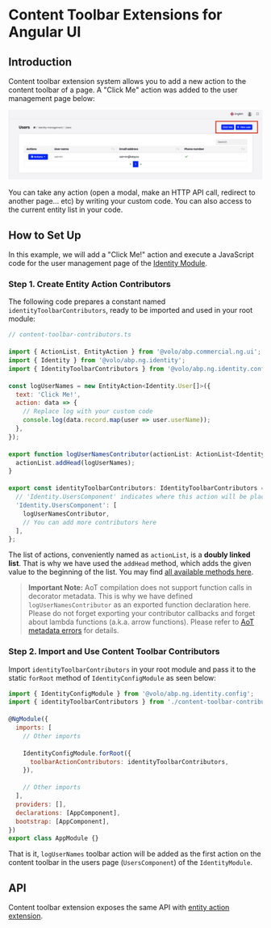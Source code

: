 # Content Toolbar Extensions for Angular UI

## Introduction

Content toolbar extension system allows you to add a new action to the content toolbar of a page. A "Click Me" action was added to the user management page below:

![Content Toolbar Extension Example: "Click Me!" Action](../../images/user-content-toolbar-extension-click-me-ng.png)

You can take any action (open a modal, make an HTTP API call, redirect to another page... etc) by writing your custom code. You can also access to the current entity list in your code.

## How to Set Up

In this example, we will add a "Click Me!" action and execute a JavaScript code for the user management page of the [Identity Module](../../modules/identity.md).

### Step 1. Create Entity Action Contributors

The following code prepares a constant named `identityToolbarContributors`, ready to be imported and used in your root module:

```js
// content-toolbar-contributors.ts

import { ActionList, EntityAction } from '@volo/abp.commercial.ng.ui';
import { Identity } from '@volo/abp.ng.identity';
import { IdentityToolbarContributors } from '@volo/abp.ng.identity.config';

const logUserNames = new EntityAction<Identity.User[]>({
  text: 'Click Me!',
  action: data => {
    // Replace log with your custom code
    console.log(data.record.map(user => user.userName));
  },
});

export function logUserNamesContributor(actionList: ActionList<Identity.User[]>) {
  actionList.addHead(logUserNames);
}

export const identityToolbarContributors: IdentityToolbarContributors = {
  // 'Identity.UsersComponent' indicates where this action will be placed
  'Identity.UsersComponent': [
    logUserNamesContributor,
    // You can add more contributors here
  ],
};

```

The list of actions, conveniently named as `actionList`, is a **doubly linked list**. That is why we have used the `addHead` method, which adds the given value to the beginning of the list. You may find [all available methods here](../../Common/Utils/Linked-List).

> **Important Note:** AoT compilation does not support function calls in decorator metadata. This is why we have defined `logUserNamesContributor` as an exported function declaration here. Please do not forget exporting your contributor callbacks and forget about lambda functions (a.k.a. arrow functions). Please refer to [AoT metadata errors](https://angular.io/guide/aot-metadata-errors#function-calls-not-supported) for details.

### Step 2. Import and Use Content Toolbar Contributors

Import `identityToolbarContributors` in your root module and pass it to the static `forRoot` method of `IdentityConfigModule` as seen below:

```js
import { IdentityConfigModule } from '@volo/abp.ng.identity.config';
import { identityToolbarContributors } from './content-toolbar-contributors';

@NgModule({
  imports: [
    // Other imports
    
    IdentityConfigModule.forRoot({
      toolbarActionContributors: identityToolbarContributors,
    }),
    
    // Other imports
  ],
  providers: [],
  declarations: [AppComponent],
  bootstrap: [AppComponent],
})
export class AppModule {}
```

That is it, `logUserNames` toolbar action will be added as the first action on the content toolbar in the users page (`UsersComponent`) of the `IdentityModule`.

## API

Content toolbar extension exposes the same API with [entity action extension](./entity-action-extensions.md).

